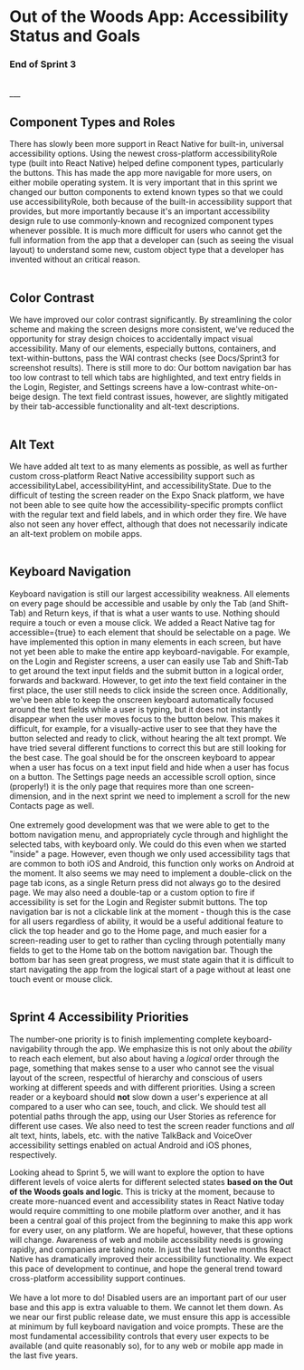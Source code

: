 # Out of the Woods App: Accessibility Status and Goals
### End of Sprint 3
<br>
___

## Component Types and Roles
There has slowly been more support in React Native for built-in, universal accessibility options. Using the newest cross-platform accessibilityRole type (built into React Native) helped define component types, particularly the buttons. This has made the app more navigable for more users, on either mobile operating system. It is very important that in this sprint we changed our button components to extend known types so that we could use accessibilityRole, both because of the built-in accessibility support that provides, but more importantly because it's an important accessibility design rule to use commonly-known and recognized component types whenever possible. It is much more difficult for users who cannot get the full information from the app that a developer can (such as seeing the visual layout) to understand some new, custom object type that a developer has invented without an critical reason.<br>
<br>
## Color Contrast
We have improved our color contrast significantly. By streamlining the color scheme and making the screen designs more consistent, we've reduced the opportunity for stray design choices to accidentally impact visual accessibility. Many of our elements, especially buttons, containers, and text-within-buttons, pass the WAI contrast checks (see Docs/Sprint3 for screenshot results). There is still more to do: Our bottom navigation bar has too low contrast to tell which tabs are highlighted, and text entry fields in the Login, Register, and Settings screens have a low-contrast white-on-beige design. The text field contrast issues, however, are slightly mitigated by their tab-accessible functionality and alt-text descriptions.<br>
<br>
## Alt Text
We have added alt text to as many elements as possible, as well as further custom cross-platform React Native accessibility support such as accessibilityLabel, accessibilityHint, and accessibilityState. Due to the difficult of testing the screen reader on the Expo Snack platform, we have not been able to see quite how the accessibility-specific prompts conflict with the regular text and field labels, and in which order they fire. We have also not seen any hover effect, although that does not necessarily indicate an alt-text problem on mobile apps. <br>
<br>
## Keyboard Navigation
Keyboard navigation is still our largest accessibility weakness. All elements on every page should be accessible and usable by only the Tab (and Shift-Tab) and Return keys, if that is what a user wants to use. Nothing should require a touch or even a mouse click. We added a React Native tag for accessible={true} to each element that should be selectable on a page. We have implemented this option in many elements in each screen, but have not yet been able to make the entire app keyboard-navigable. For example, on the Login and Register screens, a user can easily use Tab and Shift-Tab to get around the text input fields and the submit button in a logical order, forwards and backward. However, to get *into* the text field container in the first place, the user still needs to click inside the screen once. Additionally, we've been able to keep the onscreen keyboard automatically focused around the text fields while a user is typing, but it does not instantly disappear when the user moves focus to the button below. This makes it difficult, for example, for a visually-active user to see that they have the button selected and ready to click, without hearing the alt text prompt. We have tried several different functions to correct this but are still looking for the best case. The goal should be for the onscreen keyboard to appear when a user has focus on a text input field and hide when a user has focus on a button. The Settings page needs an accessible scroll option, since (properly!) it is the only page that requires more than one screen-dimension, and in the next sprint we need to implement a scroll for the new Contacts page as well.<br>
<br>
One extremely good development was that we were able to get to the bottom navigation menu, and appropriately cycle through and highlight the selected tabs, with keyboard only. We could do this even when we started "inside" a page. However, even though we only used accessibility tags that are common to both iOS and Android, this function only works on Android at the moment. It also seems we may need to implement a double-click on the page tab icons, as a single Return press did not always go to the desired page. We may also need a double-tap or a custom option to fire if accessibility is set for the Login and Register submit buttons. The top navigation bar is not a clickable link at the moment - though this is the case for all users regardless of ability, it would be a useful additional feature to click the top header and go to the Home page, and much easier for a screen-reading user to get to rather than cycling through potentially many fields to get to the Home tab on the bottom navigation bar. Though the bottom bar has seen great progress, we must state again that it is difficult to start navigating the app from the logical start of a page without at least one touch event or mouse click.<br>
<br>
## Sprint 4 Accessibility Priorities
The number-one priority is to finish implementing complete keyboard-navigability through the app. We emphasize this is not only about the _ability_ to reach each element, but also about having a _logical_ order through the page, something that makes sense to a user who cannot see the visual layout of the screen, respectful of hierarchy and conscious of users working at different speeds and with different priorities. Using a screen reader or a keyboard should **not** slow down a user's experience at all compared to a user who can see, touch, and click. We should test all potential paths through the app, using our User Stories as reference for different use cases. We also need to test the screen reader functions and _all_ alt text, hints, labels, etc. with the native TalkBack and VoiceOver accessibility settings enabled on actual Android and iOS phones, respectively. 

Looking ahead to Sprint 5, we will want to explore the option to have different levels of voice alerts for different selected states **based on the Out of the Woods goals and logic**.  This is tricky at the moment, because to create more-nuanced event and accessibility states in React Native today would require committing to one mobile platform over another, and it has been a central goal of this project from the beginning to make this app work for every user, on any platform. We are hopeful, however, that these options will change. Awareness of web and mobile accessibility needs is growing rapidly, and companies are taking note. In just the last twelve months React Native has dramatically improved their accessibility functionality. We expect this pace of development to continue, and hope the general trend toward cross-platform accessibility support continues.<br>
<br>
We have a lot more to do! Disabled users are an important part of our user base and this app is extra valuable to them. We cannot let them down. As we near our first public release date, we must ensure this app is accessible at minimum by full keyboard navigation and voice prompts. These are the most fundamental accessibility controls that every user expects to be available (and quite reasonably so), for to any web or mobile app made in the last five years.<br>


